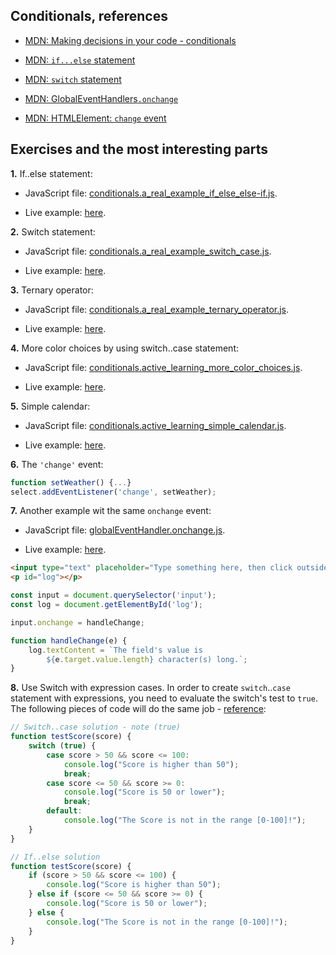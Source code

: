 ## Conditionals, references

* [MDN: Making decisions in your code - conditionals](https://developer.mozilla.org/en-US/docs/Learn/JavaScript/Building_blocks/conditionals)

* [MDN: `if...else` statement](https://developer.mozilla.org/en-US/docs/Web/JavaScript/Reference/Statements/if...else)
 
* [MDN: `switch` statement](https://developer.mozilla.org/en-US/docs/Web/JavaScript/Reference/Statements/switch)
 
* [MDN: GlobalEventHandlers`.onchange`](https://developer.mozilla.org/en-US/docs/Web/API/GlobalEventHandlers/onchange)
 
* [MDN: HTMLElement: `change` event](https://developer.mozilla.org/en-US/docs/Web/API/HTMLElement/change_event)

## Exercises and the most interesting parts

**1.** If..else statement:

* JavaScript file: [conditionals.a_real_example_if_else_else-if.js](./conditionals.a_real_example_if_else_else-if.js).

* Live example: [here](./conditionals.index.html#ifElse).

**2.** Switch statement:

* JavaScript file: [conditionals.a_real_example_switch_case.js](./conditionals.a_real_example_switch_case.js).

* Live example: [here](./conditionals.index.html#switchCase).

**3.** Ternary operator:

* JavaScript file: [conditionals.a_real_example_ternary_operator.js](./conditionals.a_real_example_ternary_operator.js).

* Live example: [here](./conditionals.index.html#ternary).

**4.** More color choices by using switch..case statement:

* JavaScript file: [conditionals.active_learning_more_color_choices.js](./conditionals.active_learning_more_color_choices.js).

* Live example: [here](./conditionals.index.html#switchCaseColorChoice).

**5.** Simple calendar:

* JavaScript file: [conditionals.active_learning_simple_calendar.js](./conditionals.active_learning_simple_calendar.js).

* Live example: [here](./conditionals.index.html#simpleCalendar).


**6.** The `'change'` event:

```js
function setWeather() {...}
select.addEventListener('change', setWeather);
```

**7.** Another example wit the same `onchange` event:

* JavaScript file: [globalEventHandler.onchange.js](./globalEventHandler.onchange.js).

* Live example: [here](./conditionals.index.html#onChangeDemo).

```html
<input type="text" placeholder="Type something here, then click outside of the field." size="50">
<p id="log"></p>
```
```js
const input = document.querySelector('input');
const log = document.getElementById('log');

input.onchange = handleChange;

function handleChange(e) {
    log.textContent = `The field's value is
        ${e.target.value.length} character(s) long.`;
}
```

**8.** Use Switch with expression cases. In order to create `switch`..`case` statement with expressions, you need to evaluate the switch's test to `true`. The following pieces of code will do the same job - [reference](https://www.freecodecamp.org/news/javascript-switch-statement-with-js-switch-case-example-code/):


```js
// Switch..case solution - note (true)
function testScore(score) {
    switch (true) {
        case score > 50 && score <= 100:
            console.log("Score is higher than 50");
            break;
        case score <= 50 && score >= 0:
            console.log("Score is 50 or lower");
            break;
        default:
            console.log("The Score is not in the range [0-100]!");
    }
}
```

```js
// If..else solution
function testScore(score) {
    if (score > 50 && score <= 100) {
        console.log("Score is higher than 50");
    } else if (score <= 50 && score >= 0) {
        console.log("Score is 50 or lower");
    } else {
        console.log("The Score is not in the range [0-100]!");
    }
}
```
